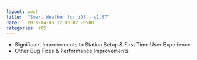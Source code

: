 ```yaml
---
layout: post
title:  "Smart Weather for iOS - v1.97"
date:   2018-04-06 12:00:02 -0500
categories: iOS
---
```


 - Significant Improvements to Station Setup & First Time User Experience
 - Other Bug Fixes & Performance Improvements
